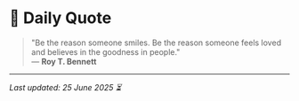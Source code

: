 # 📜 Daily Quote

> "Be the reason someone smiles. Be the reason someone feels loved and believes in the goodness in people."  
> — **Roy T. Bennett**

---

_Last updated: 25 June 2025 ⏳_
